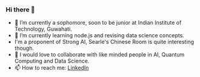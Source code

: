 ### Hi there 👋

<!--
**AryanVerma2204/AryanVerma2204** is a ✨ _special_ ✨ repository because its `README.md` (this file) appears on your GitHub profile.

Here are some ideas to get you started:

- 🔭 I’m currently working on ...
🌱 I’m currently learning 
- 👯 I’m looking to collaborate on ...
- 🤔 I’m looking for help with ...
- 💬 Ask me about ...
- 📫 How to reach me: ...
- 😄 Pronouns: ...
- ⚡ Fun fact: ...
-->
- 🔭 I’m currently a sophomore, soon to be junior at Indian Institute of Technology, Guwahati.
- 🌱 I’m currently learning node.js and revising data science concepts.
- I'm a proponent of Strong AI, Searle's Chinese Room is quite interesting though.
- 👯 I would love to collaborate with like minded people in AI, Quantum Computing and Data Science.
- 📫 How to reach me: [LinkedIn](https://www.linkedin.com/in/aryan-verma-99b3a1195/)

